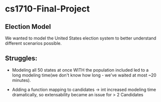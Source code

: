 # cs1710-Final-Project

## Election Model

We wanted to model the United States election system to better understand different scenarios possible. 

## Struggles:

- Modeling all 50 states at once WITH the population included led to a long modeling time(we don't know how long - we've waited at most ~20 minutes).

- Adding a function mapping to candidates -> int increased modeling time dramatically, so extensability became an issue for > 2 Candidates